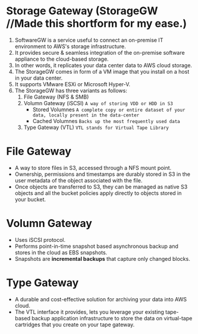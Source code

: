 # Storage Gateway (StorageGW  //Made this shortform for my ease.)

1.  SoftwareGW is a service useful to connect an on-premise IT environment to AWS's storage infrastructure.
2.  It provides secure & seamless integration of the on-premise software appliance to the cloud-based storage.
3.  In other words, it replicates your data center data to AWS cloud storage.
4.  The StorageGW comes in form of a VM image that you install on a host in your data center.
5.  It supports VMware ESXi or Microsoft Hyper-V.
6.  The StorageGW has three variants as follows:
    1.  File Gateway (NFS & SMB)
    2.  Volumn Gateway (iSCSI)  `A way of storing VDD or HDD in S3`
        * Stored Volumnes   `A complete copy or entire dataset of your data, locally present in the data-center`
        * Cached Volumnes   `Backs up the most frequently used data`
    3.  Type Gateway (VTL) `VTL stands for Virtual Tape Library`

# File Gateway
  
  * A way to store files in S3, accessed through a NFS mount point.
  * Ownership, permissions and timestamps are durably stored in S3 in the user metadata of the object associated with the file.
  * Once objects are transferred to S3, they can be managed as native S3 objects and all the bucket policies apply directly to objects stored in your bucket.

# Volumn Gateway

  * Uses iSCSI protocol.
  * Performs point-in-time snapshot based asynchronous backup and stores in the cloud as EBS snapshots.
  * Snapshots are **incremental backups** that capture only changed blocks.

# Type Gateway

  * A durable and cost-effective solution for archiving your data into AWS cloud.
  * The VTL interface it provides, lets you leverage your existing tape-based backup application infrastructure to store the data on virtual-tape cartridges that you create on your tape gateway.

